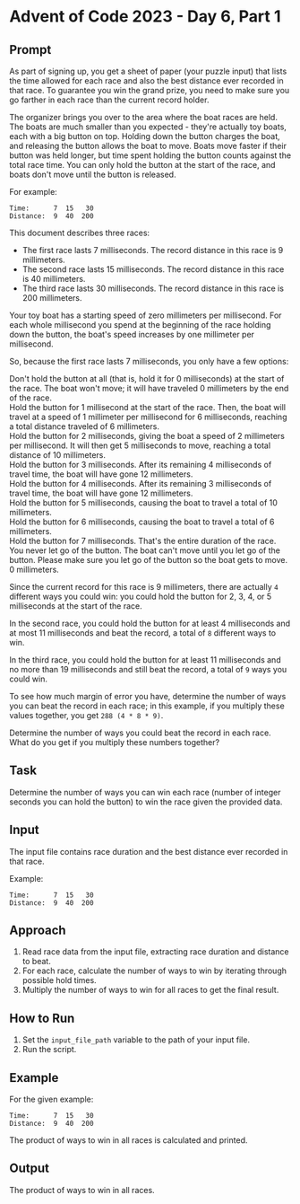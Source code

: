 # Advent of Code 2023 - Day 6, Part 1

## Prompt
As part of signing up, you get a sheet of paper (your puzzle input) that lists the time allowed for each race and also the best distance ever recorded in that race. To guarantee you win the grand prize, you need to make sure you go farther in each race than the current record holder.

The organizer brings you over to the area where the boat races are held. The boats are much smaller than you expected - they're actually toy boats, each with a big button on top. Holding down the button charges the boat, and releasing the button allows the boat to move. Boats move faster if their button was held longer, but time spent holding the button counts against the total race time. You can only hold the button at the start of the race, and boats don't move until the button is released.

For example:
```
Time:      7  15   30
Distance:  9  40  200
```
This document describes three races:

  - The first race lasts 7 milliseconds. The record distance in this race is 9 millimeters.
  - The second race lasts 15 milliseconds. The record distance in this race is 40 millimeters.
  - The third race lasts 30 milliseconds. The record distance in this race is 200 millimeters.

Your toy boat has a starting speed of zero millimeters per millisecond. For each whole millisecond you spend at the beginning of the race holding down the button, the boat's speed increases by one millimeter per millisecond.

So, because the first race lasts 7 milliseconds, you only have a few options:

  Don't hold the button at all (that is, hold it for 0 milliseconds) at the start of the race. The boat won't move; it will have traveled 0 millimeters by the end of the race.
  <br>
  Hold the button for 1 millisecond at the start of the race. Then, the boat will travel at a speed of 1 millimeter per millisecond for 6 milliseconds, reaching a total distance traveled of 6 millimeters.
  <br>
  Hold the button for 2 milliseconds, giving the boat a speed of 2 millimeters per millisecond. It will then get 5 milliseconds to move, reaching a total distance of 10 millimeters.
  <br>
  Hold the button for 3 milliseconds. After its remaining 4 milliseconds of travel time, the boat will have gone 12 millimeters.
  <br>
  Hold the button for 4 milliseconds. After its remaining 3 milliseconds of travel time, the boat will have gone 12 millimeters.
  <br>
  Hold the button for 5 milliseconds, causing the boat to travel a total of 10 millimeters.
  <br>
  Hold the button for 6 milliseconds, causing the boat to travel a total of 6 millimeters.
  <br>
  Hold the button for 7 milliseconds. That's the entire duration of the race. You never let go of the button. The boat can't move until you let go of the button. Please make sure you let go of the button so the boat gets to move. 0 millimeters.

Since the current record for this race is 9 millimeters, there are actually `4` different ways you could win: you could hold the button for 2, 3, 4, or 5 milliseconds at the start of the race.

In the second race, you could hold the button for at least 4 milliseconds and at most 11 milliseconds and beat the record, a total of `8` different ways to win.

In the third race, you could hold the button for at least 11 milliseconds and no more than 19 milliseconds and still beat the record, a total of `9` ways you could win.

To see how much margin of error you have, determine the number of ways you can beat the record in each race; in this example, if you multiply these values together, you get `288 (4 * 8 * 9)`.

Determine the number of ways you could beat the record in each race. What do you get if you multiply these numbers together?

## Task
Determine the number of ways you can win each race (number of integer seconds you can hold the button) to win the race given the provided data.

## Input
The input file contains race duration and the best distance ever recorded in that race.

Example:
```
Time:      7  15   30
Distance:  9  40  200
```

## Approach
1. Read race data from the input file, extracting race duration and distance to beat.
2. For each race, calculate the number of ways to win by iterating through possible hold times.
3. Multiply the number of ways to win for all races to get the final result.

## How to Run
1. Set the `input_file_path` variable to the path of your input file.
2. Run the script.

## Example
For the given example:
```
Time:      7  15   30
Distance:  9  40  200
```
The product of ways to win in all races is calculated and printed.

## Output
The product of ways to win in all races.
